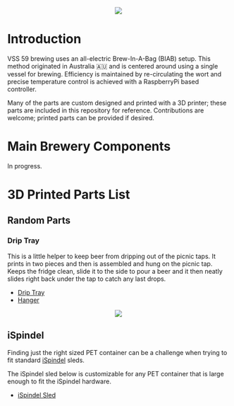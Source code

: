 <p align="center">
  <img src="https://github.com/mdhutchis/Schwendi_Brewing/blob/master/VSS-59.png">
</p>

# Introduction
VSS 59 brewing uses an all-electric Brew-In-A-Bag (BIAB) setup. This method originated in Australia :australia: and is centered around using a single vessel for brewing. Efficiency is maintained by re-circulating the wort and precise temperature control is achieved with a RaspberryPi based controller. 

Many of the parts are custom designed and printed with a 3D printer; these parts are included in this repository for reference. Contributions are welcome; printed parts can be provided if desired.

# Main Brewery Components
In progress.
  
# 3D Printed Parts List
## Random Parts
### Drip Tray
This is a little helper to keep beer from dripping out of the picnic taps. It prints in two pieces and then is assembled and hung on the picnic tap. Keeps the fridge clean, slide it to the side to pour a beer and it then neatly slides right back under the tap to catch any last drops.

- [Drip Tray](https://github.com/mdhutchis/VSS_Brewing/blob/master/Random_Parts/Drip%20Tray.stl)
- [Hanger](https://github.com/mdhutchis/VSS_Brewing/blob/master/Random_Parts/Drip%20Tray%20Hanger.stl)

<p align="center">
  <img src="https://github.com/mdhutchis/Schwendi_Brewing/blob/master/Random_Parts/Drip%20Tray.png">
</p>


## iSpindel
Finding just the right sized PET container can be a challenge when trying to fit standard [iSpindel](https://github.com/universam1/iSpindel) sleds. 

The iSpindel sled below is customizable for any PET container that is large enough to fit the iSpindel hardware.

- [iSpindel Sled](https://github.com/mdhutchis/VSS_Brewing/blob/master/iSpindel/Custom%20Sled.stl)

